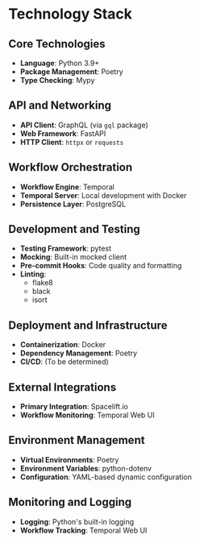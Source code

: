 # Technology Stack

## Core Technologies
- **Language**: Python 3.9+
- **Package Management**: Poetry
- **Type Checking**: Mypy

## API and Networking
- **API Client**: GraphQL (via `gql` package)
- **Web Framework**: FastAPI
- **HTTP Client**: `httpx` or `requests`

## Workflow Orchestration
- **Workflow Engine**: Temporal
- **Temporal Server**: Local development with Docker
- **Persistence Layer**: PostgreSQL

## Development and Testing
- **Testing Framework**: pytest
- **Mocking**: Built-in mocked client
- **Pre-commit Hooks**: Code quality and formatting
- **Linting**: 
  - flake8
  - black
  - isort

## Deployment and Infrastructure
- **Containerization**: Docker
- **Dependency Management**: Poetry
- **CI/CD**: (To be determined)

## External Integrations
- **Primary Integration**: Spacelift.io
- **Workflow Monitoring**: Temporal Web UI

## Environment Management
- **Virtual Environments**: Poetry
- **Environment Variables**: python-dotenv
- **Configuration**: YAML-based dynamic configuration

## Monitoring and Logging
- **Logging**: Python's built-in logging
- **Workflow Tracking**: Temporal Web UI